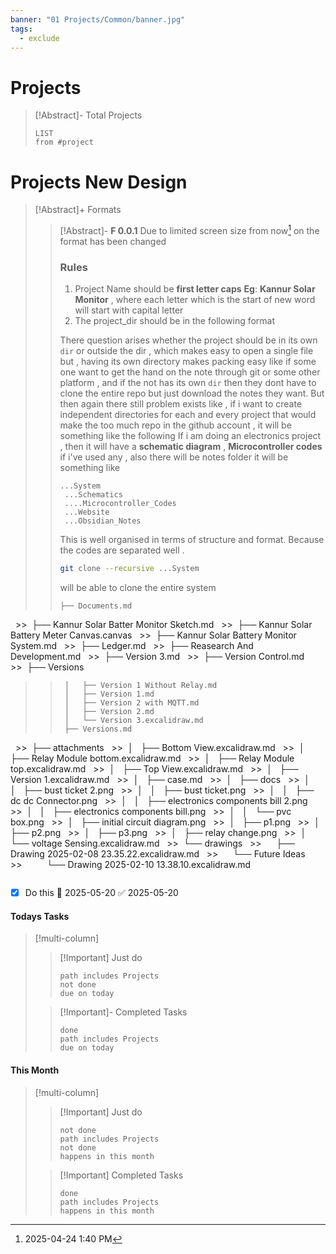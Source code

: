 ```yaml
---
banner: "01 Projects/Common/banner.jpg"
tags:
  - exclude
---
```



# Projects

>[!Abstract]- Total Projects 
>```dataview
>LIST
>from #project 
>```



# Projects New Design
>[!Abstract]+ Formats 
>
>>[!Abstract]- **F 0.0.1**
>> Due to limited screen size from now[^1] on the format has been changed 
>> 
>>
>>### Rules
>>1. Project  Name should be **first letter caps**
>>**Eg**: **Kannur Solar Monitor** , where each letter which is the start of new word will start with capital letter
>>2.  The project_dir should be in the following format 
>> 
>>There question arises whether the project should be in its own `dir` or outside the dir , which makes easy to open a single file but , having its own directory makes packing easy like if some one want to get the hand on the note through git or some other platform , and if the not has its own `dir` then they dont have to clone the entire repo but just download the notes they want. But then again there still problem exists like , if i want to create independent directories for each and every project that would make the too much repo in the github account , it will be something like the following 
>>If i am doing an electronics project , then it will have a **schematic diagram** , **Microcontroller codes** if i've used any  , also there will be notes folder it will be something like 
>>```
>>...System
>>	...Schematics
>>	....Microcontroller_Codes
>>	...Website
>>	...Obsidian_Notes 
>>```
>>This is well organised in terms of structure and format. Because the codes are separated well .
>>```bash
>>git clone --recursive ...System 
>>``` 
>>will be able to clone the entire system 
>>```
>>├── Documents.md
  >>  ├── Kannur Solar Batter Monitor Sketch.md
  >>  ├── Kannur Solar Battery Meter Canvas.canvas
  >>  ├── Kannur Solar Battery Monitor System.md
  >>  ├── Ledger.md
  >>  ├── Reasearch And Development.md
  >>  ├── Version 3.md
  >>  ├── Version Control.md
  >>  ├── Versions
>> 		│   ├── Version 1 Without Relay.md
>> 		│   ├── Version 1.md
>> 		│   ├── Version 2 with MQTT.md
>> 		│   ├── Version 2.md
>> 		│   └── Version 3.excalidraw.md
>> 		├── Versions.md
  >>  ├── attachments
  >>  │   ├── Bottom View.excalidraw.md
  >>  │   ├── Relay Module bottom.excalidraw.md
  >>  │   ├── Relay Module top.excalidraw.md
  >>  │   ├── Top View.excalidraw.md
  >>  │   ├── Version 1.excalidraw.md
  >>  │   ├── case.md
  >>  │   ├── docs
  >>  │   │   ├── bust ticket 2.png
  >>  │   │   ├── bust ticket.png
  >>  │   │   ├── dc dc Connector.png
  >>  │   │   ├── electronics components bill 2.png
  >>  │   │   ├── electronics components bill.png
  >>  │   │   └── pvc box.png
  >>  │   ├── initial circuit diagram.png
  >>  │   ├── p1.png
  >>  │   ├── p2.png
  >>  │   ├── p3.png
  >>  │   ├── relay change.png
  >>  │   └── voltage Sensing.excalidraw.md
  >>  └── drawings
  >>      ├── Drawing 2025-02-08 23.35.22.excalidraw.md
  >>      └── Future Ideas
  >>          └── Drawing 2025-02-10 13.38.10.excalidraw.md
>>```

- [x] Do this 📅 2025-05-20 ✅ 2025-05-20
#### **Todays Tasks**
>[!multi-column]
>
>>[!Important] Just do 
>>```tasks
>>path includes Projects     
>>not done
>>due on today
>>```
>
>>[!Important]- Completed Tasks
>> ```tasks
>> done
>> path includes Projects
>> due on today
>>```

#### **This Month**
>[!multi-column]
>
>>[!Important] Just do 
>>```tasks
>>not done 
>>path includes Projects 
>>not done
>>happens in this month
>>
>>```
>
>>[!Important] Completed Tasks
>> ```tasks
>> done
>> path includes Projects
>> happens in this month
>>```




[^1]:2025-04-24 1:40 PM 
